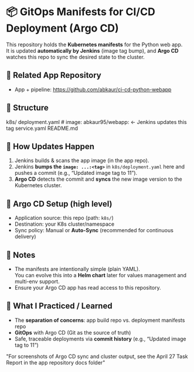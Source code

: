 # 📦 GitOps Manifests for CI/CD Deployment (Argo CD)

This repository holds the **Kubernetes manifests** for the Python web app.  
It is updated **automatically by Jenkins** (image tag bump), and **Argo CD** watches this repo to sync the desired state to the cluster.

## 🔗 Related App Repository
- App + pipeline: https://github.com/abkaur/ci-cd-python-webapp

## 📂 Structure
k8s/
deployment.yaml # image: abkaur95/webapp:<TAG> ← Jenkins updates this tag
service.yaml
README.md

## 🔁 How Updates Happen
1. Jenkins builds & scans the app image (in the app repo).
2. Jenkins **bumps the `image: ...:<tag>`** in `k8s/deployment.yaml` here and pushes a commit (e.g., “Updated image tag to 11”).
3. **Argo CD** detects the commit and **syncs** the new image version to the Kubernetes cluster.

## 🧭 Argo CD Setup (high level)
- Application source: this repo (path: `k8s/`)
- Destination: your K8s cluster/namespace
- Sync policy: Manual or **Auto-Sync** (recommended for continuous delivery)

## 🔐 Notes
- The manifests are intentionally simple (plain YAML).  
  You can evolve this into a **Helm chart** later for values management and multi-env support.
- Ensure your Argo CD app has read access to this repository.

## 🧠 What I Practiced / Learned
- The **separation of concerns**: app build repo vs. deployment manifests repo
- **GitOps** with Argo CD (Git as the source of truth)
- Safe, traceable deployments via **commit history** (e.g., “Updated image tag to 11”)


"For screenshots of Argo CD sync and cluster output, see the April 27 Task Report in the app repository docs folder"
